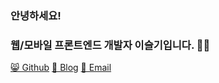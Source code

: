 ### 안녕하세요!
### 웹/모바일 프론트엔드 개발자 이슬기입니다. 👋🏻


<a href='https://github.com/sss5793'>😸 Github</a>
<a href='https://velog.io/@sss5793'>📗 Blog</a>
<a href='tmfrl002@gmail.com'>📧 Email</a>
